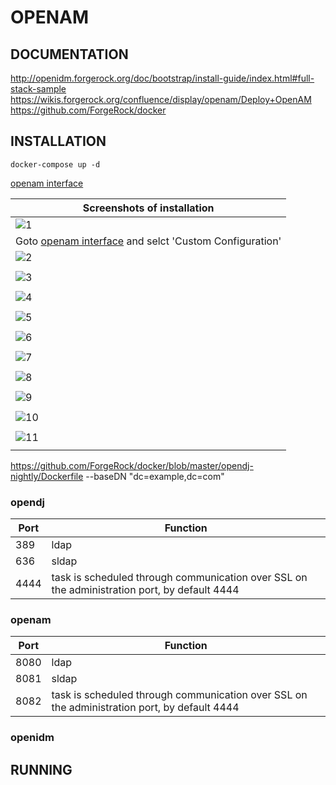 # OPENAM

## DOCUMENTATION

http://openidm.forgerock.org/doc/bootstrap/install-guide/index.html#full-stack-sample
https://wikis.forgerock.org/confluence/display/openam/Deploy+OpenAM
https://github.com/ForgeRock/docker

## INSTALLATION
```
docker-compose up -d
```
[openam interface](http://host:8090/openam)

| Screenshots of installation |
| ---- |
|![1](images/1.png)|
|Goto [openam interface](http://host:8090/openam) and selct 'Custom Configuration'|
|![2](images/2.png)| 
|   |
|![3](images/3.png)|
|   |
|![4](images/4.png)|
|   |
|![5](images/5.png)|
|   |
|![6](images/6.png)|
|   |
|![7](images/7.png)|
|   |
|![8](images/8.png)|
|   |
|![9](images/9.png)|
|   |
|![10](images/10.png)|
|   |
|![11](images/11.png)|
|   | 
https://github.com/ForgeRock/docker/blob/master/opendj-nightly/Dockerfile
   --baseDN "dc=example,dc=com"

### opendj

| Port | Function  |
| ---- |-----|
| 389  | ldap  |
| 636  | sldap|
| 4444 | task is scheduled through communication over SSL on the administration port, by default 4444|

### openam

| Port | Function  |
| ---- |-----|
| 8080  | ldap  |
| 8081  | sldap|
| 8082 | task is scheduled through communication over SSL on the administration port, by default 4444|

### openidm

## RUNNING
